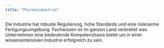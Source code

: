 ```yaml
---
title: "Pharmaindustrie"
---
```


Die Industrie hat robuste Regulierung, hohe Standards und eine risikoarme Fertigungsumgebung. Fachwissen ist im ganzen Land verbreitet was Unternehmen eine bedeutende Kompetenzbasis bietet um in einer wissensintensiven Industrie erfolgreich zu sein.
